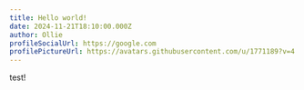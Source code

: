 ```yaml
---
title: Hello world!
date: 2024-11-21T18:10:00.000Z
author: Ollie
profileSocialUrl: https://google.com
profilePictureUrl: https://avatars.githubusercontent.com/u/1771189?v=4
---
```

test!
